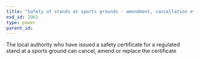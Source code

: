 ```yaml
---
title: "Safety of stands at sports grounds - amendment, cancellation etc. of certificates"
esd_id: 1961
type: power
parent_id:  
---
```


The local authority who have issued a safety certificate for a regulated stand at a sports ground can cancel, amend or replace the certificate

